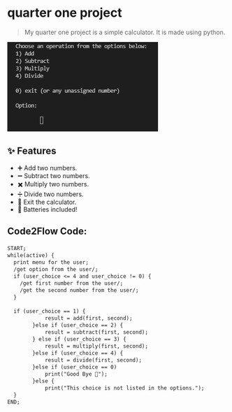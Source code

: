 # quarter one project

> My quarter one project is a simple calculator. It is made using python.

![calculator_test](https://github.com/YazeedAlKhalaf/grade_12_ict_projects/raw/main/quarter_one_project/assets/calculator_test.gif)

## ✨ Features

- ➕ Add two numbers.
- ➖ Subtract two numbers.
- ✖️ Multiply two numbers.
- ➗ Divide two numbers.
- 🚪 Exit the calculator.
- 🔋 Batteries included!

## Code2Flow Code:

```
START;
while(active) {
  print menu for the user;
  /get option from the user/;
  if (user_choice <= 4 and user_choice != 0) {
    /get first number from the user/;
    /get the second number from the user/;
  }
  
  if (user_choice == 1) {
            result = add(first, second);
        }else if (user_choice == 2) {
            result = subtract(first, second);
        } else if (user_choice == 3) {
            result = multiply(first, second);
        }else if (user_choice == 4) {
            result = divide(first, second);
        }else if (user_choice == 0)
            print("Good Bye 👋");
        }else {
            print("This choice is not listed in the options.");
  }
END;
```